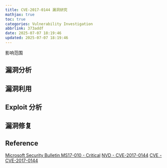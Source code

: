 ```yaml
---
title: CVE-2017-0144 漏洞研究
mathjax: true
toc: true
categories: Vulnerability Investigation
abbrlink: 373addf
date: 2025-07-07 18:19:46
updated: 2025-07-07 18:19:46
---
```


影响范围

## 漏洞分析

## 漏洞利用

## Exploit 分析

## 漏洞修复

## Reference

[Microsoft Security Bulletin MS17-010 - Critical](https://learn.microsoft.com/en-us/security-updates/securitybulletins/2017/ms17-010)
[NVD - CVE-2017-0144](https://nvd.nist.gov/vuln/detail/CVE-2017-0144)
[CVE - CVE-2017-0144](https://cve.mitre.org/cgi-bin/cvename.cgi?name=CVE-2017-0144)
